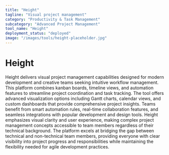 ```yaml
---
title: "Height"
tagline: "Visual project management"
category: "Productivity & Task Management"
subcategory: "Advanced Project Management"
tool_name: "Height"
deployment_status: "deployed"
image: "/images/tools/height-placeholder.jpg"
---
```


# Height

Height delivers visual project management capabilities designed for modern development and creative teams seeking intuitive workflow management. This platform combines kanban boards, timeline views, and automation features to streamline project coordination and task tracking. The tool offers advanced visualization options including Gantt charts, calendar views, and custom dashboards that provide comprehensive project insights. Teams benefit from smart automation rules, real-time collaboration features, and seamless integrations with popular development and design tools. Height emphasizes visual clarity and user experience, making complex project management concepts accessible to team members regardless of their technical background. The platform excels at bridging the gap between technical and non-technical team members, providing everyone with clear visibility into project progress and responsibilities while maintaining the flexibility needed for agile development practices.